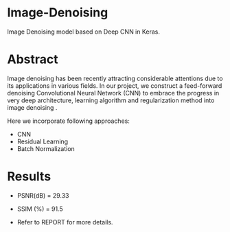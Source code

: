 # Image-Denoising
Image Denoising model based on Deep CNN in Keras.

# Abstract
Image denoising has been recently attracting considerable attentions due to its applications in various fields. In our project, we construct a feed-forward denoising Convolutional Neural Network (CNN) to embrace the progress in very deep architecture, learning algorithm and regularization method into image denoising .

Here we incorporate following approaches:
* CNN
* Residual Learning
* Batch Normalization

# Results
* PSNR(dB) = 29.33
* SSIM (%) = 91.5

* Refer to REPORT for more details.
